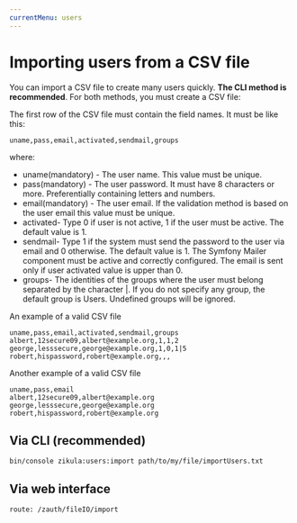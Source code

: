 ```yaml
---
currentMenu: users
---
```

# Importing users from a CSV file

You can import a CSV file to create many users quickly. **The CLI method is recommended**.
For both methods, you must create a CSV file:

The first row of the CSV file must contain the field names. It must be like this:

    uname,pass,email,activated,sendmail,groups
where:

  * uname(mandatory) - The user name. This value must be unique.
  * pass(mandatory) - The user password. It must have 8 characters or more. Preferentially containing letters and numbers.
  * email(mandatory) - The user email. If the validation method is based on the user email this value must be unique.
  * activated- Type 0 if user is not active, 1 if the user must be active. The default value is 1.
  * sendmail- Type 1 if the system must send the password to the user via email and 0 otherwise. The default value is 1. The Symfony Mailer component must be active and correctly configured. The email is sent only if user activated value is upper than 0.
  * groups- The identities of the groups where the user must belong separated by the character |. If you do not specify any group, the default group is Users. Undefined groups will be ignored.

An example of a valid CSV file

    uname,pass,email,activated,sendmail,groups
    albert,12secure09,albert@example.org,1,1,2
    george,lesssecure,george@example.org,1,0,1|5
    robert,hispassword,robert@example.org,,,

Another example of a valid CSV file

    uname,pass,email
    albert,12secure09,albert@example.org
    george,lesssecure,george@example.org
    robert,hispassword,robert@example.org

## Via CLI (recommended)

    bin/console zikula:users:import path/to/my/file/importUsers.txt

## Via web interface

    route: /zauth/fileIO/import
